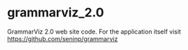 grammarviz_2.0
==============

GrammarViz 2.0 web site code. For the application itself visit https://github.com/seninp/grammarviz
